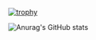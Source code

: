 
[![trophy](https://github-profile-trophy.vercel.app/?username=timothyokooboh&theme=onedark)](https://github.com/ryo-ma/github-profile-trophy)

![Anurag's GitHub stats](https://github-readme-stats-chi-nine-79.vercel.app/api?username=timothyokooboh&theme=dark&show_icons=true)

